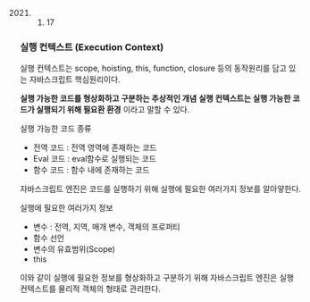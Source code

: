 2021. 1.  17

### 실행 컨텍스트 (Execution Context)

실행 컨텍스트는 scope, hoisting, this, function, closure 등의 동작원리를 담고 있는 자바스크립트 핵심원리이다.

**실행 가능한 코드를 형상화하고 구분하는 추상적인 개념**
**실행 컨텍스트는 실행 가능한 코드가 실행되기 위해 필요환 환경** 이라고 말할 수 있다.

실행 가능한 코드 종류

- 전역 코드 : 전역 영역에 존재하는 코드
- Eval 코드 : eval함수로 실행되는 코드
- 함수 코드 : 함수 내에 존재하는 코드

자바스크립트 엔진은 코드를 실행하기 위해 실행에 필요한 여러가지 정보를 알아얗한다.

실행에 필요한 여러가지 정보

- 변수 : 전역, 지역, 매개 변수, 객체의 프로퍼티
- 함수 선언
- 변수의 유효범위(Scope)
- this

이와 같이 실행에 필요한 정보를 형상화하고 구분하기 위해 자바스크립트 엔진은 실행 컨텍스트를 물리적 객체의 형태로 관리한다.
